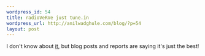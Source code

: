 ```yaml
--- 
wordpress_id: 54
title: radioVeRVe just tune.in
wordpress_url: http://anilwadghule.com/blog/?p=54
layout: post
---
```

<img title="" src="http://img318.imageshack.us/img318/3363/infinitylogo3gv.jpg" /><br />I don't know about <a href="http://radioverve.com/" target="_blank">it</a>, but blog posts and reports are saying it's just the best!
